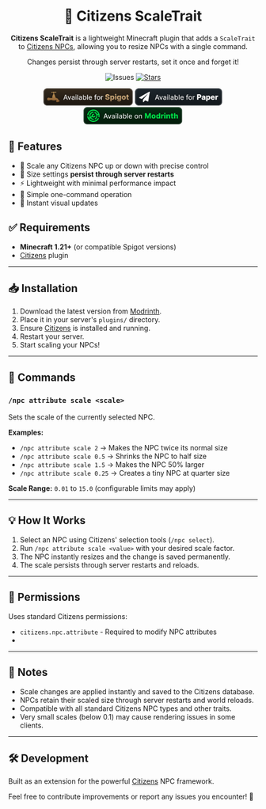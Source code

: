 <div align="center">

# 📏 Citizens ScaleTrait

**Citizens ScaleTrait** is a lightweight Minecraft plugin that adds a `ScaleTrait` to [Citizens NPCs](https://www.spigotmc.org/resources/citizens.13811/), allowing you to resize NPCs with a single command.

Changes persist through server restarts, set it once and forget it!

![Issues](https://img.shields.io/github/issues-raw/YourUserName/CitizensScaleTrait)
[![Stars](https://img.shields.io/github/stars/YourUserName/CitizensScaleTrait)](https://github.com/YourUserName/CitizensScaleTrait/stargazers)

<a href="#"><img src="https://raw.githubusercontent.com/intergrav/devins-badges/v3/assets/compact/supported/spigot_46h.png" height="35"></a>
<a href="#"><img src="https://raw.githubusercontent.com/intergrav/devins-badges/v3/assets/compact/supported/paper_46h.png" height="35"></a>
<a href="#"><img src="https://raw.githubusercontent.com/intergrav/devins-badges/v3/assets/compact/available/modrinth_vector.svg" height="35"></a>

</div>

## 🔧 Features

- 📏 Scale any Citizens NPC up or down with precise control
- 💾 Size settings **persist through server restarts**
- ⚡ Lightweight with minimal performance impact
- 🎯 Simple one-command operation
- 🔄 Instant visual updates

## ✅ Requirements

- **Minecraft 1.21+** (or compatible Spigot versions)
- [Citizens](https://www.spigotmc.org/resources/citizens.13811/) plugin

---

## 📥 Installation

1. Download the latest version from [Modrinth](https://modrinth.com/project/citizens-scale/).
2. Place it in your server's `plugins/` directory.
3. Ensure [Citizens](https://www.spigotmc.org/resources/citizens.13811/) is installed and running.
4. Restart your server.
5. Start scaling your NPCs!

---

## 🧾 Commands

### `/npc attribute scale <scale>`
Sets the scale of the currently selected NPC.

**Examples:**
- `/npc attribute scale 2` → Makes the NPC twice its normal size
- `/npc attribute scale 0.5` → Shrinks the NPC to half size
- `/npc attribute scale 1.5` → Makes the NPC 50% larger
- `/npc attribute scale 0.25` → Creates a tiny NPC at quarter size

**Scale Range:** `0.01` to `15.0` (configurable limits may apply)

---

## 💡 How It Works

1. Select an NPC using Citizens' selection tools (`/npc select`).
2. Run `/npc attribute scale <value>` with your desired scale factor.
3. The NPC instantly resizes and the change is saved permanently.
4. The scale persists through server restarts and reloads.

---

## 🔐 Permissions

Uses standard Citizens permissions:
- `citizens.npc.attribute` - Required to modify NPC attributes
- 
---

## 📝 Notes

- Scale changes are applied instantly and saved to the Citizens database.
- NPCs retain their scaled size through server restarts and world reloads.
- Compatible with all standard Citizens NPC types and other traits.
- Very small scales (below 0.1) may cause rendering issues in some clients.

---

## 🛠️ Development

Built as an extension for the powerful [Citizens](https://github.com/CitizensDev/Citizens2) NPC framework.

Feel free to contribute improvements or report any issues you encounter! 🚀